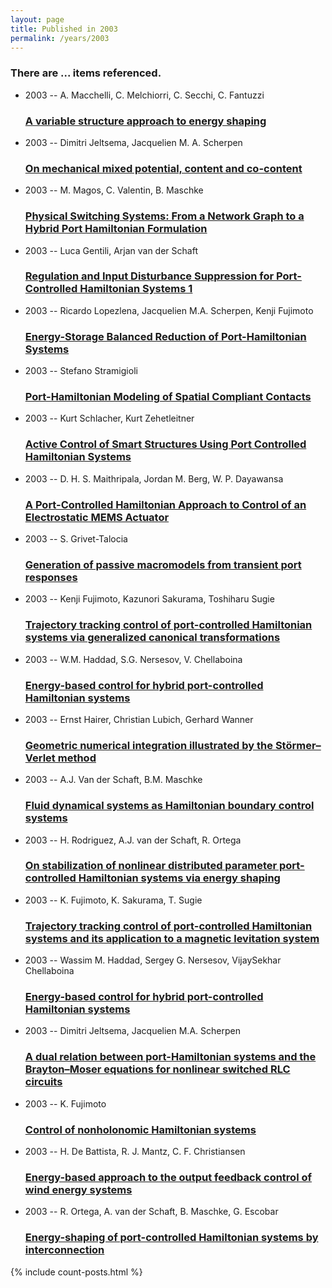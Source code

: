 ```yaml
---
layout: page
title: Published in 2003
permalink: /years/2003
---
```


<h3 id="number-posts">There are ... items referenced.</h3>
<ul class="post-list">
<li><span class='post-meta'>2003 -- A. Macchelli, C. Melchiorri, C. Secchi, C. Fantuzzi</span><h3><a class='post-link' href="{{ site.baseurl }}/a-variable-structure-approach-to-energy-shaping">A variable structure approach to energy shaping</a></h3></li>
<li><span class='post-meta'>2003 -- Dimitri Jeltsema, Jacquelien M. A. Scherpen</span><h3><a class='post-link' href="{{ site.baseurl }}/on-mechanical-mixed-potential-content-and-co-content">On mechanical mixed potential, content and co-content</a></h3></li>
<li><span class='post-meta'>2003 -- M. Magos, C. Valentin, B. Maschke</span><h3><a class='post-link' href="{{ site.baseurl }}/physical-switching-systems-from-a-network-graph-to-a-hybrid-port-hamiltonian-formulation">Physical Switching Systems: From a Network Graph to a Hybrid Port Hamiltonian Formulation</a></h3></li>
<li><span class='post-meta'>2003 -- Luca Gentili, Arjan van der Schaft</span><h3><a class='post-link' href="{{ site.baseurl }}/regulation-and-input-disturbance-suppression-for-port-controlled-hamiltonian-systems-1">Regulation and Input Disturbance Suppression for Port-Controlled Hamiltonian Systems 1</a></h3></li>
<li><span class='post-meta'>2003 -- Ricardo Lopezlena, Jacquelien M.A. Scherpen, Kenji Fujimoto</span><h3><a class='post-link' href="{{ site.baseurl }}/energy-storage-balanced-reduction-of-port-hamiltonian-systems">Energy-Storage Balanced Reduction of Port-Hamiltonian Systems</a></h3></li>
<li><span class='post-meta'>2003 -- Stefano Stramigioli</span><h3><a class='post-link' href="{{ site.baseurl }}/port-hamiltonian-modeling-of-spatial-compliant-contacts">Port-Hamiltonian Modeling of Spatial Compliant Contacts</a></h3></li>
<li><span class='post-meta'>2003 -- Kurt Schlacher, Kurt Zehetleitner</span><h3><a class='post-link' href="{{ site.baseurl }}/active-control-of-smart-structures-using-port-controlled-hamiltonian-systems">Active Control of Smart Structures Using Port Controlled Hamiltonian Systems</a></h3></li>
<li><span class='post-meta'>2003 -- D. H. S. Maithripala, Jordan M. Berg, W. P. Dayawansa</span><h3><a class='post-link' href="{{ site.baseurl }}/a-port-controlled-hamiltonian-approach-to-control-of-an-electrostatic-mems-actuator">A Port-Controlled Hamiltonian Approach to Control of an Electrostatic MEMS Actuator</a></h3></li>
<li><span class='post-meta'>2003 -- S. Grivet-Talocia</span><h3><a class='post-link' href="{{ site.baseurl }}/generation-of-passive-macromodels-from-transient-port-responses">Generation of passive macromodels from transient port responses</a></h3></li>
<li><span class='post-meta'>2003 -- Kenji Fujimoto, Kazunori Sakurama, Toshiharu Sugie</span><h3><a class='post-link' href="{{ site.baseurl }}/trajectory-tracking-control-of-port-controlled-hamiltonian-systems-via-generalized-canonical-transformations">Trajectory tracking control of port-controlled Hamiltonian systems via generalized canonical transformations</a></h3></li>
<li><span class='post-meta'>2003 -- W.M. Haddad, S.G. Nersesov, V. Chellaboina</span><h3><a class='post-link' href="{{ site.baseurl }}/energy-based-control-for-hybrid-port-controlled-hamiltonian-systems0">Energy-based control for hybrid port-controlled Hamiltonian systems</a></h3></li>
<li><span class='post-meta'>2003 -- Ernst Hairer, Christian Lubich, Gerhard Wanner</span><h3><a class='post-link' href="{{ site.baseurl }}/geometric-numerical-integration-illustrated-by-the-stormer-verlet-method">Geometric numerical integration illustrated by the Störmer–Verlet method</a></h3></li>
<li><span class='post-meta'>2003 -- A.J. Van der Schaft, B.M. Maschke</span><h3><a class='post-link' href="{{ site.baseurl }}/fluid-dynamical-systems-as-hamiltonian-boundary-control-systems0">Fluid dynamical systems as Hamiltonian boundary control systems</a></h3></li>
<li><span class='post-meta'>2003 -- H. Rodriguez, A.J. van der Schaft, R. Ortega</span><h3><a class='post-link' href="{{ site.baseurl }}/on-stabilization-of-nonlinear-distributed-parameter-port-controlled-hamiltonian-systems-via-energy-shaping0">On stabilization of nonlinear distributed parameter port-controlled Hamiltonian systems via energy shaping</a></h3></li>
<li><span class='post-meta'>2003 -- K. Fujimoto, K. Sakurama, T. Sugie</span><h3><a class='post-link' href="{{ site.baseurl }}/trajectory-tracking-control-of-port-controlled-hamiltonian-systems-and-its-application-to-a-magnetic-levitation-system">Trajectory tracking control of port-controlled Hamiltonian systems and its application to a magnetic levitation system</a></h3></li>
<li><span class='post-meta'>2003 -- Wassim M. Haddad, Sergey G. Nersesov, VijaySekhar Chellaboina</span><h3><a class='post-link' href="{{ site.baseurl }}/energy-based-control-for-hybrid-port-controlled-hamiltonian-systems">Energy-based control for hybrid port-controlled Hamiltonian systems</a></h3></li>
<li><span class='post-meta'>2003 -- Dimitri Jeltsema, Jacquelien M.A. Scherpen</span><h3><a class='post-link' href="{{ site.baseurl }}/a-dual-relation-between-port-hamiltonian-systems-and-the-brayton-moser-equations-for-nonlinear-switched-rlc-circuits">A dual relation between port-Hamiltonian systems and the Brayton–Moser equations for nonlinear switched RLC circuits</a></h3></li>
<li><span class='post-meta'>2003 -- K. Fujimoto</span><h3><a class='post-link' href="{{ site.baseurl }}/control-of-nonholonomic-hamiltonian-systems">Control of nonholonomic Hamiltonian systems</a></h3></li>
<li><span class='post-meta'>2003 -- H. De Battista, R. J. Mantz, C. F. Christiansen</span><h3><a class='post-link' href="{{ site.baseurl }}/energy-based-approach-to-the-output-feedback-control-of-wind-energy-systems">Energy-based approach to the output feedback control of wind energy systems</a></h3></li>
<li><span class='post-meta'>2003 -- R. Ortega, A. van der Schaft, B. Maschke, G. Escobar</span><h3><a class='post-link' href="{{ site.baseurl }}/energy-shaping-of-port-controlled-hamiltonian-systems-by-interconnection">Energy-shaping of port-controlled Hamiltonian systems by interconnection</a></h3></li>

</ul>
{% include count-posts.html %}
